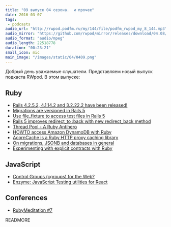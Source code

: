 ```yaml
---
title: "09 выпуск 04 сезона.  и прочее"
date: 2016-03-07
tags:
 - podcasts
audio_url: "http://rwpod.podfm.ru/my/144/file/podfm_rwpod_my_8_144.mp3"
audio_mirror: "https://github.com/rwpod/mirror/releases/download/04.08/0408.mp3"
audio_format: "audio/mpeg"
audio_length: 22518778
duration: "00:23:21"
small_icon: mic
main_image: "/images/static/04/0409.png"
---
```


Добрый день уважаемые слушатели. Представляем новый выпуск подкаста RWpod. В этом выпуске:

## Ruby

 - [Rails 4.2.5.2, 4.1.14.2 and 3.2.22.2 have been released!](http://weblog.rubyonrails.org/2016/2/29/Rails-4-2-5-2-4-1-14-2-3-2-22-2-have-been-released/)
 - [Migrations are versioned in Rails 5](http://blog.bigbinary.com/2016/03/01/migrations-are-versioned-in-rails-5.html)
 - [Use file_fixture to access test files in Rails 5](http://blog.bigbinary.com/2016/03/02/use-file_fixture-to-access-test-files-rails-5.html)
 - [Rails 5 improves redirect_to :back with new redirect_back method](http://blog.bigbinary.com/2016/02/29/rails-5-improves-redirect_to_back-with-redirect-back.html)
 - [Thread Pool - A Ruby Antihero](https://rossta.net/blog/a-ruby-antihero-thread-pool.html)
 - [HOWTO access Amazon DynamoDB with Ruby](http://readysteadycode.com/howto-access-amazon-dynamodb-with-ruby)
 - [AcornCache is a Ruby HTTP proxy caching library](https://github.com/acorncache/acorn-cache)
 - [On migrations, JSONB and databases in general](https://www.amberbit.com/blog/2016/2/28/on-migrations-jsonb-and-databases-in-general/)
 - [Experimenting with explicit contracts with Ruby](http://blog.plataformatec.com.br/2016/02/experimenting-with-explicit-contracts-with-ruby/)

## JavaScript

 - [Control Groups (cgroups) for the Web?](https://www.igvita.com/2016/03/01/control-groups-cgroups-for-the-web/)
 - [Enzyme: JavaScript Testing utilities for React](https://medium.com/airbnb-engineering/enzyme-javascript-testing-utilities-for-react-a417e5e5090f)

## Conferences

 - [RubyMeditation #7](http://rubymeditation7.eventbrite.com)

READMORE

